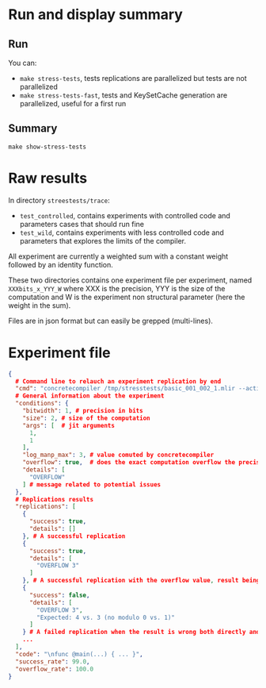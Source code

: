 # Run and display summary

## Run

You can:
- ```make stress-tests```, tests replications are parallelized but tests are not parallelized
- ```make stress-tests-fast```, tests and KeySetCache generation are parallelized, useful for a first run

## Summary

```make show-stress-tests```

# Raw results

In directory ```streestests/trace```:
- ```test_controlled```, contains experiments with controlled code and parameters cases that should run fine
- ```test_wild```, contains experiments with less controlled code and parameters that explores the limits of the compiler.

All experiment are currently a weighted sum with a constant weight followed by an identity function.

These two directories contains one experiment file per experiment, named ```XXXbits_x_YYY_W``` where XXX is the precision, YYY is the size of the computation and W is the experiment non structural parameter (here the weight in the sum).

Files are in json format but can easily be grepped (multi-lines).

# Experiment file

```json
{
  # Command line to relauch an experiment replication by end
  "cmd": "concretecompiler /tmp/stresstests/basic_001_002_1.mlir --action=jit-invoke --jit-funcname=main --jit-args=1 --jit-args=1",
  # General information about the experiment
  "conditions": {
    "bitwidth": 1, # precision in bits
    "size": 2, # size of the computation
    "args": [  # jit arguments
      1,
      1
    ],
    "log_manp_max": 3, # value comuted by concretecompiler
    "overflow": true,  # does the exact computation overflow the precision
    "details": [
      "OVERFLOW"
    ] # message related to potential issues 
  },
  # Replications results
  "replications": [
    {
      "success": true,
      "details": []
    }, # A successful replication
    {
      "success": true,
      "details": [
        "OVERFLOW 3"
      ]
    }, # A successful replication with the overflow value, result being correct when truncated
    {
      "success": false,
      "details": [
        "OVERFLOW 3",
        "Expected: 4 vs. 3 (no modulo 0 vs. 1)"
      ]
    } # A failed replication when the result is wrong both directly and after truncation
    ...
  ],
  "code": "\nfunc @main(...) { ... }",
  "success_rate": 99.0,
  "overflow_rate": 100.0
}
```
